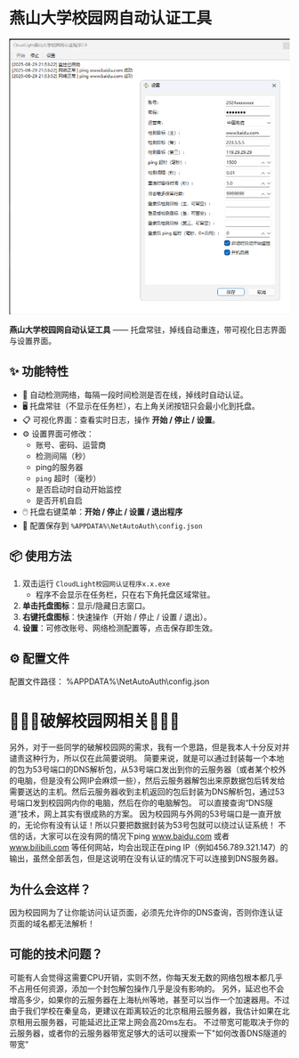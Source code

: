 # 燕山大学校园网自动认证工具


![image](readme.png)


**燕山大学校园网自动认证工具** —— 托盘常驻，掉线自动重连，带可视化日志界面与设置界面。

## ✨ 功能特性
- 🔌 自动检测网络，每隔一段时间检测是否在线，掉线时自动认证。
- 🖥️ 托盘常驻（不显示在任务栏），右上角关闭按钮只会最小化到托盘。
- 📋 可视化界面：查看实时日志，操作 **开始 / 停止 / 设置**。
- ⚙️ 设置界面可修改：
  - 账号、密码、运营商
  - 检测间隔（秒）
  - ping的服务器
  - `ping` 超时（毫秒）
  - 是否启动时自动开始监控
  - 是否开机自启
- 🖱️ 托盘右键菜单：**开始 / 停止 / 设置 / 退出程序**
- 💾 配置保存到 `%APPDATA%\NetAutoAuth\config.json`

## 📦 使用方法
1. 双击运行 `CloudLight校园网认证程序x.x.exe`  
   - 程序不会显示在任务栏，只在右下角托盘区域常驻。
2. **单击托盘图标**：显示/隐藏日志窗口。
3. **右键托盘图标**：快速操作（开始 / 停止 / 设置 / 退出）。
4. **设置**：可修改账号、网络检测配置等，点击保存即生效。

## ⚙️ 配置文件
配置文件路径：
%APPDATA%\NetAutoAuth\config.json






# 🚫🚫🚫破解校园网相关🚫🚫🚫
另外，对于一些同学的破解校园网的需求，我有一个思路，但是我本人十分反对并谴责这种行为，所以仅在此简要说明。
简要来说，就是可以通过封装每一个本地的包为53号端口的DNS解析包，从53号端口发出到你的云服务器（或者某个校外的电脑，但是没有公网IP会麻烦一些），然后云服务器解包出来原数据包后转发给需要送达的主机。然后云服务器收到主机返回的包后封装为DNS解析包，通过53号端口发到校园网内你的电脑，然后在你的电脑解包。
可以直接查询“DNS隧道”技术，网上其实有很成熟的方案。
因为校园网与外网的53号端口是一直开放的，无论你有没有认证！所以只要把数据封装为53号包就可以绕过认证系统！
不信的话，大家可以在没有网的情况下ping www.baidu.com 或者 www.bilibili.com 等任何网站，均会出现正在ping IP（例如456.789.321.147）的输出，虽然全部丢包，但是这说明在没有认证的情况下可以连接到DNS服务器。
## 为什么会这样？
因为校园网为了让你能访问认证页面，必须先允许你的DNS查询，否则你连认证页面的域名都无法解析！
## 可能的技术问题？
可能有人会觉得这需要CPU开销，实则不然，你每天发无数的网络包根本都几乎不占用任何资源，添加一个封包解包操作几乎是没有影响的。
另外，延迟也不会增高多少，如果你的云服务器在上海杭州等地，甚至可以当作一个加速器用。不过由于我们学校在秦皇岛，更建议在距离较近的北京租用云服务器，我估计如果在北京租用云服务器，可能延迟比正常上网会高20ms左右。
不过带宽可能取决于你的云服务器，或者你的云服务器带宽足够大的话可以搜索一下"如何改善DNS隧道的带宽”
